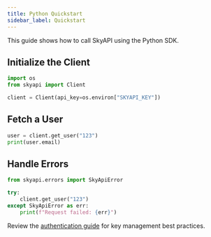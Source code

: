 ```yaml
---
title: Python Quickstart
sidebar_label: Quickstart
---
```


This guide shows how to call SkyAPI using the Python SDK.

## Initialize the Client

```python
import os
from skyapi import Client

client = Client(api_key=os.environ["SKYAPI_KEY"])
```

## Fetch a User

```python
user = client.get_user("123")
print(user.email)
```

## Handle Errors

```python
from skyapi.errors import SkyApiError

try:
    client.get_user("123")
except SkyApiError as err:
    print(f"Request failed: {err}")
```

Review the [authentication guide](../authentication.md) for key management best practices.
